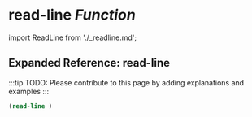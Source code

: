 # **read-line** *Function*

import ReadLine from './_readline.md';

<ReadLine />

## Expanded Reference: read-line

:::tip
TODO: Please contribute to this page by adding explanations and examples
:::

```lisp
(read-line )
```
